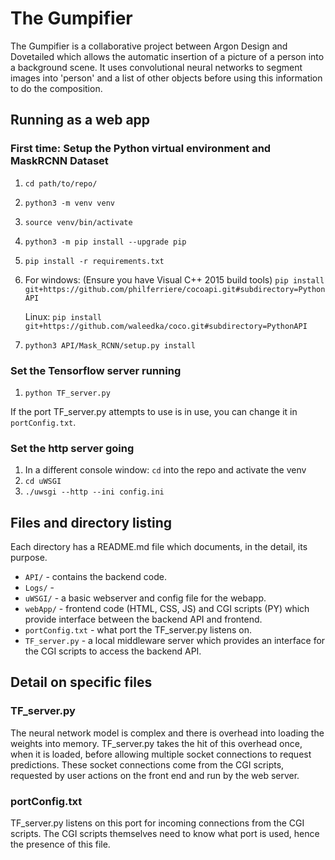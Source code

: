 # The Gumpifier
The Gumpifier is a collaborative project between Argon Design and Dovetailed which allows the automatic insertion of a picture of a person into a background scene.  It uses convolutional neural networks to segment images into 'person' and a list of other objects before using this information to do the composition.

## Running as a web app

### First time: Setup the Python virtual environment and MaskRCNN Dataset

1. `cd path/to/repo/`

2. `python3 -m venv venv`

3. `source venv/bin/activate`

4. `python3 -m pip install --upgrade pip`

5. `pip install -r requirements.txt`

6. For windows: (Ensure you have Visual C++ 2015 build tools) `pip install git+https://github.com/philferriere/cocoapi.git#subdirectory=PythonAPI`

   Linux: `pip install git+https://github.com/waleedka/coco.git#subdirectory=PythonAPI`

7. `python3 API/Mask_RCNN/setup.py install`

   

### Set the Tensorflow server running

1. `python TF_server.py`

If the port TF_server.py attempts to use is in use, you can change it in `portConfig.txt`.

### Set the http server going

1. In a different console window: `cd` into the repo and activate the venv
2. `cd uWSGI`
3. `./uwsgi --http --ini config.ini`

## Files and directory listing

Each directory has a README.md file which documents, in the detail, its purpose.

* `API/` - contains the backend code.
* `Logs/` - 
* `uWSGI/` - a basic webserver and config file for the webapp.
* `webApp/` - frontend code (HTML, CSS, JS) and CGI scripts (PY) which provide interface between the backend API and frontend.
* `portConfig.txt` - what port the TF_server.py listens on.
* `TF_server.py` - a local middleware server which provides an interface for the CGI scripts to access the backend API.

## Detail on specific files

### TF_server.py

The neural network model is complex and there is overhead into loading the weights into memory.  TF_server.py takes the hit of this overhead once, when it is loaded, before allowing multiple socket connections to request predictions.  These socket connections come from the CGI scripts, requested by user actions on the front end and run by the web server.

### portConfig.txt

TF_server.py listens on this port for incoming connections from the CGI scripts.  The CGI scripts themselves need to know what port is used, hence the presence of this file.
